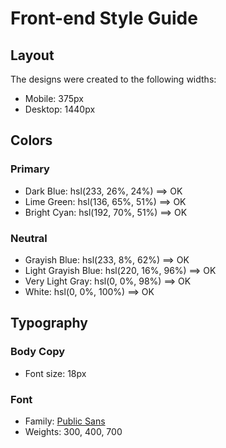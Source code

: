 # Front-end Style Guide

## Layout

The designs were created to the following widths:

- Mobile: 375px
- Desktop: 1440px

## Colors

### Primary

- Dark Blue: hsl(233, 26%, 24%) ==> OK
- Lime Green: hsl(136, 65%, 51%) ==> OK
- Bright Cyan: hsl(192, 70%, 51%) ==> OK

### Neutral

- Grayish Blue: hsl(233, 8%, 62%) ==> OK
- Light Grayish Blue: hsl(220, 16%, 96%) ==> OK
- Very Light Gray: hsl(0, 0%, 98%) ==> OK
- White: hsl(0, 0%, 100%) ==> OK

## Typography

### Body Copy

- Font size: 18px

### Font

- Family: [Public Sans](https://fonts.google.com/specimen/Public+Sans)
- Weights: 300, 400, 700
